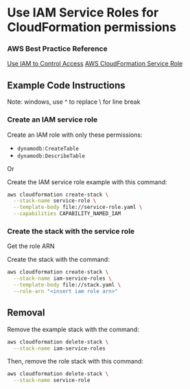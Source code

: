 # Use IAM Service Roles for CloudFormation permissions

### AWS Best Practice Reference
[Use IAM to Control Access](https://docs.aws.amazon.com/AWSCloudFormation/latest/UserGuide/best-practices.html#use-iam-to-control-access)
[AWS CloudFormation Service Role](https://docs.aws.amazon.com/AWSCloudFormation/latest/UserGuide/using-iam-servicerole.html)

## Example Code Instructions
Note: windows, use ^ to replace \ for line break

### Create an IAM service role
Create an IAM role with only these permissions:
- `dynamodb:CreateTable`
- `dynamodb:DescribeTable`

Or

Create the IAM service role example with this command:
```sh
aws cloudformation create-stack \
  --stack-name service-role \
  --template-body file://service-role.yaml \
  --capabilities CAPABILITY_NAMED_IAM
```

### Create the stack with the service role

Get the role ARN

Create the stack with the command:
```sh
aws cloudformation create-stack \
  --stack-name iam-service-roles \
  --template-body file://stack.yaml \
  --role-arn "<insert iam role arn>"
```

## Removal

Remove the example stack with the command:
```sh
aws cloudformation delete-stack \
  --stack-name iam-service-roles
```

Then, remove the role stack with this command:
```sh
aws cloudformation delete-stack \
  --stack-name service-role
```